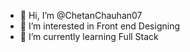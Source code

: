 - 👋 Hi, I’m @ChetanChauhan07
- 👀 I’m interested in Front end Designing
- 🌱 I’m currently learning Full Stack


<!---
ChetanChauhan07/ChetanChauhan07 is a ✨ special ✨ repository because its `README.md` (this file) appears on your GitHub profile.
You can click the Preview link to take a look at your changes.
--->
